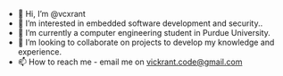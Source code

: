 - 👋 Hi, I’m @vcxrant
- 👀 I’m interested in embedded software development and security..
- 🌱 I’m currently a computer engineering student in Purdue University.
- 💞️ I’m looking to collaborate on projects to develop my knowledge and experience.
- 📫 How to reach me - email me on vickrant.code@gmail.com

<!---
vcxrant/vcxrant is a ✨ special ✨ repository because its `README.md` (this file) appears on your GitHub profile.
You can click the Preview link to take a look at your changes.
--->
